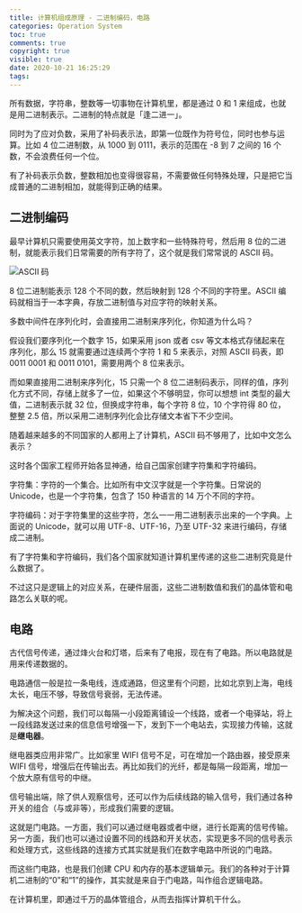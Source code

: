 ```yaml
---
title: 计算机组成原理 - 二进制编码，电路
categories: Operation System
toc: true
comments: true
copyright: true
visible: true
date: 2020-10-21 16:25:29
tags:
---
```


所有数据，字符串，整数等一切事物在计算机里，都是通过 0 和 1 来组成，也就是用二进制表示。二进制的特点就是「逢二进一」。

同时为了应对负数，采用了补码表示法，即第一位既作为符号位，同时也参与运算。比如 4 位二进制数，从 1000 到 0111，表示的范围在 -8 到 7 之间的 16 个数，不会浪费任何一个位。

有了补码表示负数，整数相加也变得很容易，不需要做任何特殊处理，只是把它当成普通的二进制相加，就能得到正确的结果。

<!--more-->

## 二进制编码

最早计算机只需要使用英文字符，加上数字和一些特殊符号，然后用 8 位的二进制，就能表示我们日常需要的所有字符了，这个就是我们常常说的 ASCII 码。

![ASCII 码](https://static001.geekbang.org/resource/image/be/05/bee81480de3f6e7181cb7bb5f55cc805.png)

8 位二进制能表示 128 个不同的数，然后映射到 128 个不同的字符里。ASCII 编码就相当于一本字典，存放二进制值与对应字符的映射关系。

多数中间件在序列化时，会直接用二进制来序列化，你知道为什么吗？

假设我们要序列化一个数字 15，如果采用 json 或者 csv 等文本格式存储起来在序列化，那么 15 就需要通过连续两个字符 1 和 5 来表示，对照 ASCII 码表，即 0011 0001 和 0011 0101，需要用两个 8 位来表示。

而如果直接用二进制来序列化，15 只需一个 8 位二进制码表示，同样的值，序列化方式不同，存储上就多了一位，如果这个不够明显，你可以想想 int 类型的最大值，二进制表示就 32 位，但换成字符串，每个字符 8 位，10 个字符得 80 位，整整 2.5 倍，所以采用二进制序列化会比存储文本省下不少空间。


随着越来越多的不同国家的人都用上了计算机，ASCII 码不够用了，比如中文怎么表示？

这时各个国家工程师开始各显神通，给自己国家创建字符集和字符编码。

字符集：字符的一个集合。比如所有中文汉字就是一个字符集。日常说的 Unicode，也是一个字符集，包含了 150 种语言的 14 万个不同的字符。

字符编码：对于字符集里的这些字符，怎么一一用二进制表示出来的一个字典。上面说的 Unicode，就可以用 UTF-8、UTF-16，乃至 UTF-32 来进行编码，存储成二进制。

有了字符集和字符编码，我们各个国家就知道计算机里传递的这些二进制究竟是什么数据了。

不过这只是逻辑上的对应关系，在硬件层面，这些二进制数值和我们的晶体管和电路怎么关联的呢。


## 电路

古代信号传递，通过烽火台和灯塔，后来有了电报，现在有了电路。所以电路就是用来传递数据的。

电路通信一般是拉一条电线，连成通路，但这里有个问题，比如北京到上海，电线太长，电压不够，导致信号衰弱，无法传递。

为解决这个问题，我们可以每隔一小段距离铺设一个线路，或者一个电驿站，将上一段线路发送过来的信息信号增强一下，发到下一个电站去，实现接力传输，这就是**继电器**。

继电器类应用非常广。比如家里 WIFI 信号不足，可在增加一个路由器，接受原来 WIFI 信号，增强后在传输出去。再比如我们的光纤，都是每隔一段距离，增加一个放大原有信号的中继。

信号输出端，除了供人观察信号，还可以作为后续线路的输入信号，我们通过各种开关的组合（与或非等），形成我们需要的逻辑。

这就是门电路。一方面，我们可以通过继电器或者中继，进行长距离的信号传输。另一方面，我们也可以通过设置不同的线路和开关状态，实现更多不同的信号表示和处理方式，这些线路的连接方式其实就是我们在数字电路中所说的门电路。

而这些门电路，也是我们创建 CPU 和内存的基本逻辑单元。我们的各种对于计算机二进制的“0”和“1”的操作，其实就是来自于门电路，叫作组合逻辑电路。

在计算机里，即通过千万的晶体管组合，从而去指挥计算机干什么。
 





